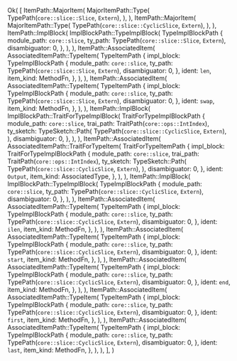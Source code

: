 Ok(
    [
        ItemPath::MajorItem(
            MajorItemPath::Type(
                TypePath(`core::slice::Slice`, `Extern`),
            ),
        ),
        ItemPath::MajorItem(
            MajorItemPath::Type(
                TypePath(`core::slice::CyclicSlice`, `Extern`),
            ),
        ),
        ItemPath::ImplBlock(
            ImplBlockPath::TypeImplBlock(
                TypeImplBlockPath {
                    module_path: `core::slice`,
                    ty_path: TypePath(`core::slice::Slice`, `Extern`),
                    disambiguator: 0,
                },
            ),
        ),
        ItemPath::AssociatedItem(
            AssociatedItemPath::TypeItem(
                TypeItemPath {
                    impl_block: TypeImplBlockPath {
                        module_path: `core::slice`,
                        ty_path: TypePath(`core::slice::Slice`, `Extern`),
                        disambiguator: 0,
                    },
                    ident: `len`,
                    item_kind: MethodFn,
                },
            ),
        ),
        ItemPath::AssociatedItem(
            AssociatedItemPath::TypeItem(
                TypeItemPath {
                    impl_block: TypeImplBlockPath {
                        module_path: `core::slice`,
                        ty_path: TypePath(`core::slice::Slice`, `Extern`),
                        disambiguator: 0,
                    },
                    ident: `swap`,
                    item_kind: MethodFn,
                },
            ),
        ),
        ItemPath::ImplBlock(
            ImplBlockPath::TraitForTypeImplBlock(
                TraitForTypeImplBlockPath {
                    module_path: `core::slice`,
                    trai_path: TraitPath(`core::ops::IntIndex`),
                    ty_sketch: TypeSketch::Path(
                        TypePath(`core::slice::CyclicSlice`, `Extern`),
                    ),
                    disambiguator: 0,
                },
            ),
        ),
        ItemPath::AssociatedItem(
            AssociatedItemPath::TraitForTypeItem(
                TraitForTypeItemPath {
                    impl_block: TraitForTypeImplBlockPath {
                        module_path: `core::slice`,
                        trai_path: TraitPath(`core::ops::IntIndex`),
                        ty_sketch: TypeSketch::Path(
                            TypePath(`core::slice::CyclicSlice`, `Extern`),
                        ),
                        disambiguator: 0,
                    },
                    ident: `Output`,
                    item_kind: AssociatedType,
                },
            ),
        ),
        ItemPath::ImplBlock(
            ImplBlockPath::TypeImplBlock(
                TypeImplBlockPath {
                    module_path: `core::slice`,
                    ty_path: TypePath(`core::slice::CyclicSlice`, `Extern`),
                    disambiguator: 0,
                },
            ),
        ),
        ItemPath::AssociatedItem(
            AssociatedItemPath::TypeItem(
                TypeItemPath {
                    impl_block: TypeImplBlockPath {
                        module_path: `core::slice`,
                        ty_path: TypePath(`core::slice::CyclicSlice`, `Extern`),
                        disambiguator: 0,
                    },
                    ident: `ilen`,
                    item_kind: MethodFn,
                },
            ),
        ),
        ItemPath::AssociatedItem(
            AssociatedItemPath::TypeItem(
                TypeItemPath {
                    impl_block: TypeImplBlockPath {
                        module_path: `core::slice`,
                        ty_path: TypePath(`core::slice::CyclicSlice`, `Extern`),
                        disambiguator: 0,
                    },
                    ident: `start`,
                    item_kind: MethodFn,
                },
            ),
        ),
        ItemPath::AssociatedItem(
            AssociatedItemPath::TypeItem(
                TypeItemPath {
                    impl_block: TypeImplBlockPath {
                        module_path: `core::slice`,
                        ty_path: TypePath(`core::slice::CyclicSlice`, `Extern`),
                        disambiguator: 0,
                    },
                    ident: `end`,
                    item_kind: MethodFn,
                },
            ),
        ),
        ItemPath::AssociatedItem(
            AssociatedItemPath::TypeItem(
                TypeItemPath {
                    impl_block: TypeImplBlockPath {
                        module_path: `core::slice`,
                        ty_path: TypePath(`core::slice::CyclicSlice`, `Extern`),
                        disambiguator: 0,
                    },
                    ident: `first`,
                    item_kind: MethodFn,
                },
            ),
        ),
        ItemPath::AssociatedItem(
            AssociatedItemPath::TypeItem(
                TypeItemPath {
                    impl_block: TypeImplBlockPath {
                        module_path: `core::slice`,
                        ty_path: TypePath(`core::slice::CyclicSlice`, `Extern`),
                        disambiguator: 0,
                    },
                    ident: `last`,
                    item_kind: MethodFn,
                },
            ),
        ),
    ],
)